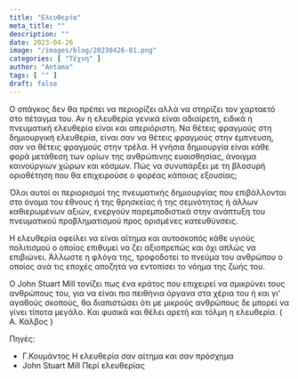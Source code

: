 ```yaml
---
title: "Ελευθερία"
meta_title: ""
description: ""
date: 2023-04-26
image: "/images/blog/20230426-01.png"
categories: [ "Τέχνη" ]
author: "Antama"
tags: [ "" ]
draft: false
---
```


Ο σπάγκος δεν θα πρέπει να περιορίζει αλλά να στηρίζει τον χαρταετό στο πέταγμα του.
Αν η ελευθερία γενικά είναι αδιαίρετη, ειδικά η πνευματική ελευθερία είναι και απεριόριστη. Να θέτεις φραγμούς στη
δημιουργική ελευθερία, είναι σαν να θέτεις φραγμούς στην έμπνευση, σαν να θέτεις φραγμούς στην τρέλα. Η γνήσια
δημιουργία είναι κάθε φορά μετάθεση των ορίων της ανθρώπινης ευαισθησίας, άνοιγμα καινούργιων χώρων και κόσμων. Πώς να
συνυπάρξει με τη βλοσυρή οριοθέτηση που θα επιχειρούσε ο φορέας κάποιας εξουσίας;

Όλοι αυτοί οι περιορισμοί της πνευματικής δημιουργίας που επιβάλλονται στο όνομα του έθνους ή της θρησκείας ή της
σεμνότητας ή άλλων καθιερωμένων αξιών, ενεργούν παρεμποδιστικά στην ανάπτυξη του πνευματικού προβληματισμού προς
ορισμένες κατευθύνσεις.

Η ελευθερία οφείλει να είναι αίτημα και αυτοσκοπός κάθε υγιούς πολιτισμού ο οποίος επιθυμεί να ζει αξιοπρεπώς και όχι
απλώς να επιβιώνει. Άλλωστε η φλόγα της, τροφοδοτεί το πνεύμα του ανθρώπου ο οποίος ανά τις εποχές αποζητά να εντοπίσει
το νόημα της ζωής του.

Ο John Stuart Mill τονίζει πως ένα κράτος που επιχειρεί να σμικρύνει τους ανθρώπους του, για να είναι πιο πειθήνια
όργανα στα χέρια του ή και γι' αγαθούς σκοπούς, θα διαπιστώσει ότι με μικρούς ανθρώπους δε μπορεί να γίνει τίποτα
μεγάλο.
Και φυσικά και θέλει αρετή και τόλμη η ελευθερία. ( Α. Κάλβος )

Πηγές:

- Γ.Κουμάντος Η ελευθερία σαν αίτημα και σαν πρόσχημα
- John Stuart Mill Περί ελευθερίας
